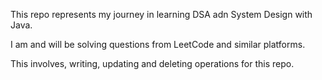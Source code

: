 This repo represents my journey in learning DSA adn System Design with Java.

I am and will be solving questions from LeetCode and similar platforms.

This involves, writing, updating and deleting operations for this repo.
